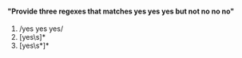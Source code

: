 #### "Provide three regexes that matches yes yes yes but not no no no"

1. /yes yes yes/
1. [yes\s]*
1. [yes\s\*]*
